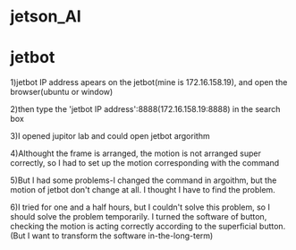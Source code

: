 # jetson_AI
# jetbot

1)jetbot IP address apears on the jetbot(mine is 172.16.158.19), and open the browser(ubuntu or window)

2)then type the 'jetbot IP address':8888(172.16.158.19:8888) in the search box

3)I opened jupitor lab and could open jetbot argorithm 

4)Althought the frame is arranged, the motion is not arranged super correctly, so I had to set up the motion corresponding with the  command

5)But I had some problems-I changed the command in argoithm, but the motion of jetbot don't change at all. I thought I have to find the problem.

6)I tried for one and a half hours, but I couldn't solve this problem, so I should solve the problem temporarily. I turned the software of button, checking the motion is acting correctly according to the superficial button.
(But I want to transform the software in-the-long-term)

